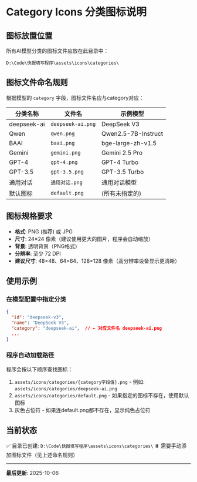 # Category Icons 分类图标说明

## 图标放置位置
所有AI模型分类的图标文件应放在此目录中：
```
D:\Code\快报填写程序\assets\icons\categories\
```

## 图标文件命名规则

根据模型的 `category` 字段，图标文件名应与category对应：

| 分类名称 | 文件名 | 示例模型 |
|---------|--------|---------|
| deepseek-ai | `deepseek-ai.png` | DeepSeek V3 |
| Qwen | `qwen.png` | Qwen2.5-7B-Instruct |
| BAAI | `baai.png` | bge-large-zh-v1.5 |
| Gemini | `gemini.png` | Gemini 2.5 Pro |
| GPT-4 | `gpt-4.png` | GPT-4 Turbo |
| GPT-3.5 | `gpt-3.5.png` | GPT-3.5 Turbo |
| 通用对话 | `通用对话.png` | 通用对话模型 |
| 默认图标 | `default.png` | (所有未指定的) |

## 图标规格要求

- **格式**: PNG (推荐) 或 JPG
- **尺寸**: 24×24 像素（建议使用更大的图片，程序会自动缩放）
- **背景**: 透明背景（PNG格式）
- **分辨率**: 至少 72 DPI
- **建议尺寸**: 48×48、64×64、128×128 像素（高分辨率设备显示更清晰）

## 使用示例

### 在模型配置中指定分类
```json
{
  "id": "deepseek-v3",
  "name": "DeepSeek V3",
  "category": "deepseek-ai",  // ← 对应文件名 deepseek-ai.png
  ...
}
```

### 程序自动加载路径
程序会按以下顺序查找图标：
1. `assets/icons/categories/{category字段值}.png` - 例如: `assets/icons/categories/deepseek-ai.png`
2. `assets/icons/categories/default.png` - 如果指定的图标不存在，使用默认图标
3. 灰色占位符 - 如果连default.png都不存在，显示纯色占位符

## 当前状态

✅ 目录已创建: `D:\Code\快报填写程序\assets\icons\categories\`
⏸️ 需要手动添加图标文件（见上述命名规则）

---

**最后更新**: 2025-10-06
